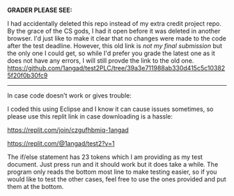 **GRADER PLEASE SEE:**

I had accidentally deleted this repo instead of my extra credit project repo. By the grace of the CS gods, I had it open before it was deleted in another browser.
I'd just like to make it clear that no changes were made to the code after the test deadline. However, this old link is *not my final submission* but the only one I could get, so while I'd prefer you grade the latest one as it does not have any errors, I will still provde the link to the old one. 
https://github.com/1angad/test2PLC/tree/39a3e711988ab330d415c5c103825f20f0b30fc9

---------------------------------------

In case code doesn’t work or gives trouble:

I coded this using Eclipse and I know it can cause issues sometimes, so please use this replit link in case downloading is a hassle:

https://replit.com/join/czgufhbmiq-1angad

https://replit.com/@1angad/test2?v=1

The if/else statement has 23 tokens which I am providing as my test document.
Just press run and it should work but it does take a while. The program only reads the bottom most line to make testing easier, so if you would like to test the other cases, feel free to use the ones provided and put them at the bottom.
